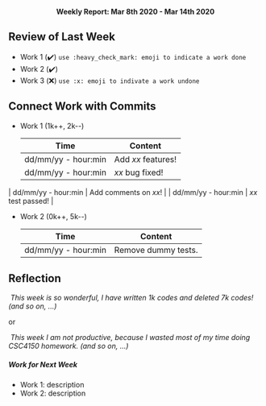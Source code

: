 <p align="center"><b>Weekly Report: Mar 8th 2020 - Mar 14th 2020</b></p>

## Review of Last Week

- Work 1 (:heavy_check_mark:) `use :heavy_check_mark: emoji to indicate a work done`
- Work 2 (:heavy_check_mark:)
- Work 3 (:x:) `use :x: emoji to indivate a work undone`

## Connect Work with Commits

- Work 1 (1k++, 2k--)

  | Time                | Content               |
  | ------------------- | --------------------- |
  | dd/mm/yy - hour:min | Add *xx* features!    |
  | dd/mm/yy - hour:min | *xx* bug fixed!       |
| dd/mm/yy - hour:min | Add comments on *xx*! |
  | dd/mm/yy - hour:min | *xx* test passed!     |
  
- Work 2 (0k++, 5k--)

  | Time                | Content             |
  | ------------------- | ------------------- |
  | dd/mm/yy - hour:min | Remove dummy tests. |

## Reflection

​	*This week is so wonderful, I have written 1k codes and deleted 7k codes! (and so on, ...)*

or

​	*This week I am not productive, because I wasted most of my time doing CSC4150 homework. (and so on, ...)*

##### Work for Next Week

- Work 1: description
- Work 2: description

